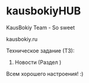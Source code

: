 # kausbokiyHUB
KausBokiy Team - So sweet


kausbokiy.ru

Техническое задание (ТЗ):
1)  Новости (Раздел )

Всем хорошего настроения! :)
